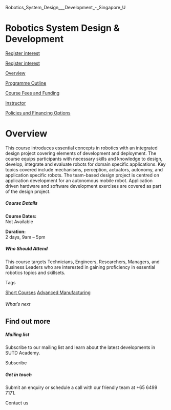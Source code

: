 Robotics_System_Design___Development_-_Singapore_U



Robotics System Design & Development
====================================

[Register interest](/admissions/academy/short-courses/short-courses-register-your-interest/?coursename=robotics-system-design-and-development)

[Register interest](/admissions/academy/short-courses/short-courses-register-your-interest/?coursename=robotics-system-design-and-development)

[Overview](/course/robotics-system-design-development/#tabs)

[Programme Outline](/course/robotics-system-design-development/programme-outline/#tabs)

[Course Fees and Funding](/course/robotics-system-design-development/course-fees-and-funding/#tabs)

[Instructor](/course/robotics-system-design-development/instructor/#tabs)

[Policies and Financing Options](/course/robotics-system-design-development/policies-and-financing-options/#tabs)

Overview
========

This course introduces essential concepts in robotics with an integrated design project covering elements of development and deployment. The course equips participants with necessary skills and knowledge to design, develop, integrate and evaluate robots for domain specific applications. Key topics covered include mechanisms, perception, actuators, autonomy, and application specific robots. The team-based design project is centred on application development for an autonomous mobile robot. Application driven hardware and software development exercises are covered as part of the design project.

##### **Course Details**

**Course Dates:**  
Not Available

**Duration:**  
2 days, 9am – 5pm

##### **Who Should Attend**

This course targets Technicians, Engineers, Researchers, Managers, and Business Leaders who are interested in gaining proficiency in essential robotics topics and skillsets.

Tags

[Short Courses](/admissions/academy/courses-and-modules/?academy-type-course=780)
[Advanced Manufacturing](/admissions/academy/courses-and-modules/?discipline=841)

###### What’s next

Find out more
-------------

##### Mailing list

Subscribe to our mailing list and learn about the latest developments in SUTD Academy.

Subscribe

##### Get in touch

Submit an enquiry or schedule a call with our friendly team at +65 6499 7171.

Contact us

